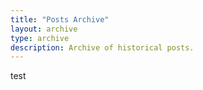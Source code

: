 ```yaml
---
title: "Posts Archive"
layout: archive
type: archive
description: Archive of historical posts.
---
```


test